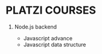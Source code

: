 <h1><strong>PLATZI COURSES</strong></h1>

<ol>
	<li>Node.js backend</li>
  <ul>
    <li>Javascript advance</li>
    <li>Javascript data structure</li>
  </ul>
</ol>
